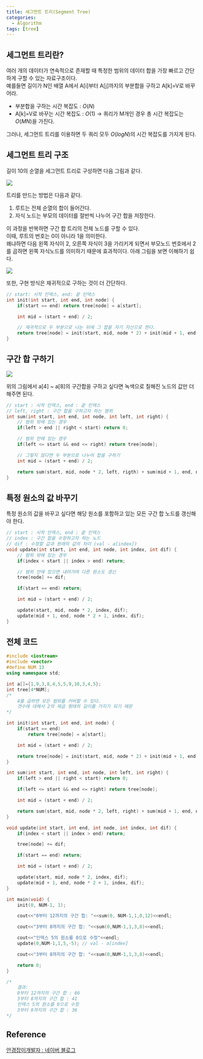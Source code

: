 ```yaml
---
title: 세그먼트 트리(Segment Tree)
categories:
  - Algorithm
tags: [tree]
---
```

## 세그먼트 트리란?

여러 개의 데이터가 연속적으로 존재할 때 특정한 범위의 데이터 합을 가장 빠르고 간단하게 구할 수 있는 자료구조이다.  
예를들면 길이가 N인 배열 A에서 A[i]부터 A[j]까지의 부분합을 구하고 A[k]=V로 바꾸어라.  

- 부분합을 구하는 시간 복잡도 : $O(N)$
- A[k]=V로 바꾸는 시간 복잡도 : $O(1)$
    → 쿼리가 M개인 경우 총 시간 복잡도는 $O(MN)$을 가진다.

그러나, 세그먼트 트리를 이용하면 두 쿼리 모두 $O(logN)$의 시간 복잡도를 가지게 된다.

## 세그먼트 트리 구조

길이 10의 순열을 세그먼트 트리로 구성하면 다음 그림과 같다.

![](https://lh3.google.com/u/0/d/1448WjDEJoG1xKhIPtC2CGecYCNVBxjmK)

트리를 만드는 방법은 다음과 같다.

1. 루트는 전체 순열의 합이 들어간다.
2. 자식 노드는 부모의 데이터를 절반씩 나누어 구간 합을 저장한다.

이 과정을 반복하면 구간 합 트리의 전체 노드를 구할 수 있다.  
이때, 루트의 번호는 0이 아니라 1을 의미한다.   
왜냐하면 다음 왼쪽 자식이 2, 오른쪽 자식이 3을 가리키게 되면서 부모노드 번호에서 2를 곱하면 왼쪽 자식노드를 의미하기 때문에 효과적이다. 아래 그림을 보면 이해하기 쉽다.  

![](https://lh3.google.com/u/0/d/1gnrDRzUzmHGf42c8oJr1WAqtVcyMb8xY)

또한, 구현 방식은 재귀적으로 구하는 것이 더 간단하다.  

```cpp
// start: 시작 인덱스, end: 끝 인덱스
int init(int start, int end, int node) {
    if(start == end) return tree[node] = a[start];

    int mid = (start + end) / 2;

    // 재귀적으로 두 부분으로 나눈 뒤에 그 합을 자기 자신으로 한다.
    return tree[node] = init(start, mid, node * 2) + init(mid + 1, end, node * 2 + 1);
}
```

## 구간 합 구하기

![](https://lh3.google.com/u/0/d/1fBFFRdiPr8o_Q7hu8S8RmjslNCxuVL16)

위의 그림에서 a[4] ~ a[8]의 구간합을 구하고 싶다면 녹색으로 칠해진 노드의 값만 더해주면 된다.

```cpp
// start : 시작 인덱스, end : 끝 인덱스
// left, right : 구간 합을 구하고자 하는 범위
int sum(int start, int end, int node, int left, int right) {
    // 범위 밖에 있는 경우
    if(left > end || right < start) return 0;

    // 범위 안에 있는 경우
    if(left <= start && end <= right) return tree[node];

    // 그렇지 않다면 두 부분으로 나누어 합을 구하기
    int mid = (start + end) / 2;

    return sum(start, mid, node * 2, left, rigth) + sum(mid + 1, end, node * 2 + 1);
}
```

## 특정 원소의 값 바꾸기

특정 원소의 값을 바꾸고 싶다면 해당 원소를 포함하고 있는 모든 구간 합 노드를 갱신해야 한다.

```cpp
// start : 시작 인덱스, end : 끝 인덱스
// index : 구간 합을 수정하고자 하는 노드
// dif : 수정할 값과 원래의 값의 차이 (val - a[index])
void update(int start, int end, int node, int index, int dif) {
    // 범위 밖에 있는 경우
    if(index < start || index > end) return;

    // 범위 안에 있으면 내려가며 다른 원소도 갱신
    tree[node] += dif;

    if(start == end) return;

    int mid = (start + end) / 2;

    update(start, mid, node * 2, index, dif);
    update(mid + 1, end, node * 2 + 1, index, dif);
}
```

## 전체 코드

```cpp
#include <iostream>
#include <vector>
#define NUM 13
using namespace std;

int a[]={1,9,3,8,4,5,5,9,10,3,4,5};
int tree[4*NUM];
/*
    4를 곱하면 모든 범위를 커버할 수 있다.
    갯수에 대해서 2의 제곱 형태의 길이를 가지기 되기 때문
*/

int init(int start, int end, int node) {
    if(start == end)
        return tree[node] = a[start];

    int mid = (start + end) / 2;

    return tree[node] = init(start, mid, node * 2) + init(mid + 1, end, node * 2 + 1);
}

int sum(int start, int end, int node, int left, int right) {
    if(left > end || right < start) return 0;

    if(left <= start && end <= right) return tree[node];

    int mid = (start + end) / 2;

    return sum(start, mid, node * 2, left, right) + sum(mid + 1, end, node * 2 + 1, left, right);
}

void update(int start, int end, int node, int index, int dif) {
    if(index < start || index > end) return;

    tree[node] += dif;

    if(start == end) return;

    int mid = (start + end) / 2;

    update(start, mid, node * 2, index, dif);
    update(mid + 1, end, node * 2 + 1, index, dif);
}

int main(void) {
    init(0, NUM-1, 1);

    cout<<"0부터 12까지의 구간 합: "<<sum(0, NUM-1,1,0,12)<<endl;

    cout<<"3부터 8까지의 구간 합: "<<sum(0,NUM-1,1,3,8)<<endl;

    cout<<"인덱스 5의 원소를 0으로 수정"<<endl;
    update(0,NUM-1,1,5,-5); // val - a[index]

    cout<<"3부터 8까지의 구간 합: "<<sum(0,NUM-1,1,3,8)<<endl;

    return 0;
}

/*
    결과:
    0부터 12까지의 구간 합 : 66
    3부터 8까지의 구간 합 : 41
    인덱스 5의 원소를 0으로 수정
    3부터 8까지의 구간 합 : 36
*/
```

## Reference
[안경잡이개발자 : 네이버 블로그](https://blog.naver.com/ndb796/221282210534)
